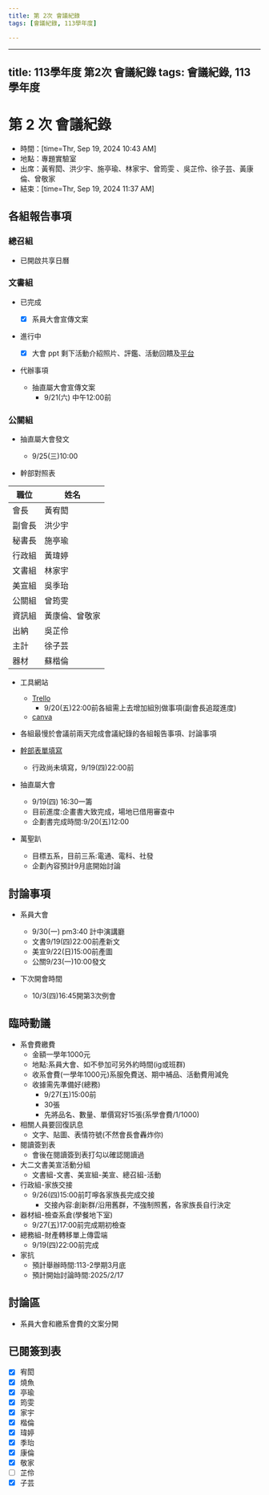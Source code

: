 ```yaml
---
title: 第 2次 會議紀錄
tags: [會議紀錄, 113學年度]

---
```


---
title: 113學年度 第2次 會議紀錄
tags: 會議紀錄, 113學年度
---

# 第 2 次 會議紀錄
- 時間：[time=Thr, Sep 19, 2024 10:43 AM]
- 地點：專題實驗室
- 出席：黃宥閎、洪少宇、施亭瑜、林家宇、曾筠雯 、吳芷伶、徐子芸、黃康倫、曾敬家
- 結束：[time=Thr, Sep 19, 2024 11:37 AM]


## 各組報告事項
### 總召組
- 已開啟共享日曆

### 文書組
- 已完成
    - [x] 系員大會宣傳文案
- 進行中

    - [x] 大會 ppt 剩下活動介紹照片、評鑑、活動回饋及[平台](https://sa.nptucsai.org/)
- 代辦事項
    - 抽直屬大會宣傳文案
        - 9/21(六) 中午12:00前
### 公關組
 - 抽直屬大會發文
    - 9/25(三)10:00


- 幹部對照表

| 職位 | 姓名 |
| ----- | ----- | 
| 會長 | 黃宥閎 |
| 副會長 | 洪少宇 | 
| 秘書長 | 施亭瑜 | 
| 行政組 | 黃瑋婷 | 
| 文書組 | 林家宇 | 
| 美宣組 | 吳季珆 | 
| 公關組 | 曾筠雯 | 
| 資訊組 | 黃康倫、曾敬家 | 
| 出納 | 吳芷伶 |
| 主計 | 徐子芸 | 
| 器材 | 蘇楷倫 |

- 工具網站
    - [Trello](https://trello.com/invite/b/66e83faacc648eda91414246/ATTI95f8bf07ddee03abf09ebeffc9af194c554E8518/nptucsai-115級系學會)
        - 9/20(五)22:00前各組需上去增加組別做事項(副會長追蹤進度)
    - [canva](https://www.canva.com/brand/join?token=RuDzXF5wcze5AqmbE33w-A&brandingVariant=edu&referrer=team-invite)
 
- 各組最慢於會議前兩天完成會議紀錄的各組報告事項、討論事項

- [幹部表單填寫](https://docs.google.com/file/d/1gCzkY29huoAT4ZzfYzOGajQ4_nuEldfr/edit?usp=docslist_api&filetype=msexcel)
    - 行政尚未填寫，9/19(四)22:00前

- 抽直屬大會
    - 9/19(四) 16:30一籌
    - 目前進度:企畫書大致完成，場地已借用審查中
    - 企劃書完成時間:9/20(五)12:00
- 萬聖趴
    - 目標五系，目前三系:電通、電科、社發
    - 企劃內容預計9月底開始討論


## 討論事項
- 系員大會
  - 9/30(一) pm3:40 計中演講廳
  - 文書9/19(四)22:00前產新文
  - 美宣9/22(日)15:00前產圖
  - 公關9/23(一)10:00發文
  
- 下次開會時間
  - 10/3(四)16:45開第3次例會
## 臨時動議
- 系會費繳費
  - 金額一學年1000元
  - 地點:系員大會、如不參加可另外約時間(ig或班群)
  - 收系會費(一學年1000元)系服免費送、期中補品、活動費用減免
  - 收據需先準備好(總務)
    - 9/27(五)15:00前
    - 30張
    - 先將品名、數量、單價寫好15張(系學會費/1/1000)
- 相關人員要回復訊息
  - 文字、貼圖、表情符號(不然會長會轟炸你)
- 閱讀簽到表
  - 會後在閱讀簽到表打勾以確認閱讀過
- 大二文書美宣活動分組
    - 文書組-文書、美宣組-美宣、總召組-活動
- 行政組-家族交接
    - 9/26(四)15:00前叮嚀各家族長完成交接
      - 交接內容:創新群/沿用舊群，不強制照舊，各家族長自行決定
- 器材組-檢查系倉(學餐地下室)
    - 9/27(五)17:00前完成期初檢查
- 總務組-財產轉移單上傳雲端
   - 9/19(四)22:00前完成
- 家抗
    - 預計舉辦時間:113-2學期3月底
    - 預計開始討論時間:2025/2/17
## 討論區
- 系員大會和繳系會費的文案分開
## 已閱簽到表
- [x] 宥閎
- [x] 燒魚
- [x] 亭瑜 
- [x] 筠雯
- [x] 家宇
- [x] 楷倫
- [x] 瑋婷
- [x] 季珆
- [x] 康倫
- [x] 敬家
- [ ] 芷伶
- [x] 子芸